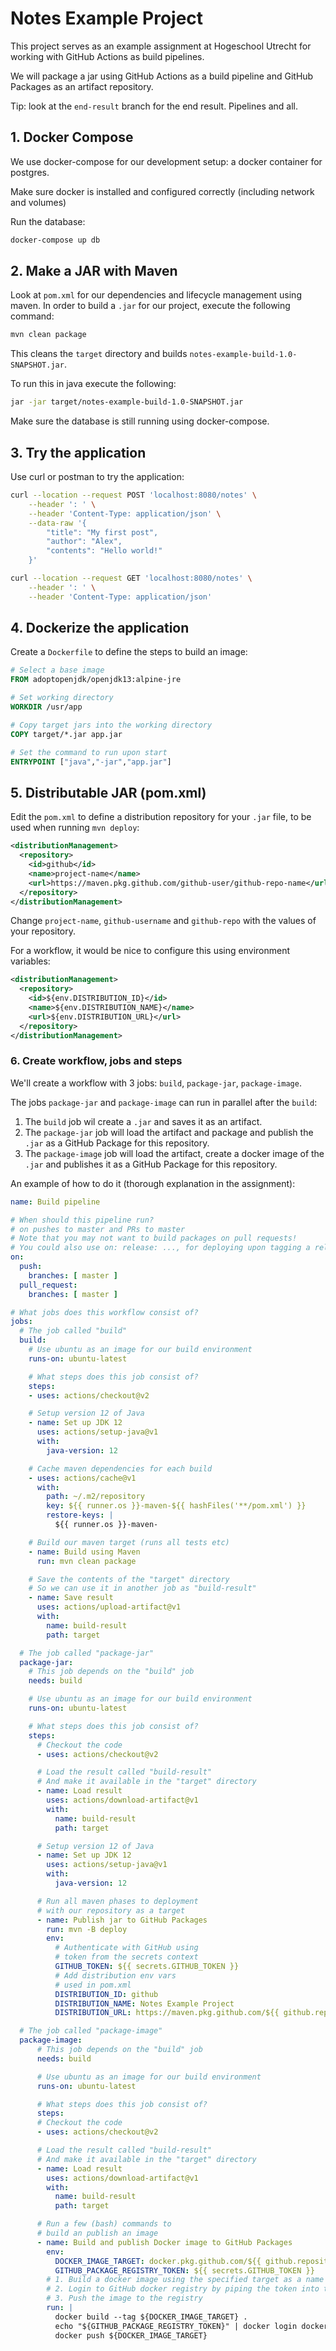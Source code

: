 # Notes Example Project
This project serves as an example
assignment at Hogeschool Utrecht
for working with GitHub Actions
as build pipelines.

We will package a jar 
using GitHub Actions
as a build pipeline
and GitHub Packages 
as an artifact repository.

Tip: look at the `end-result` 
branch for the end result. Pipelines and all.

## 1. Docker Compose
We use docker-compose for our development
setup: a docker container for postgres.

Make sure docker is installed 
and configured correctly (including
network and volumes)

Run the database:
```bash
docker-compose up db
```

## 2. Make a JAR with Maven
Look at `pom.xml` for our dependencies
and lifecycle management using maven.
In order to build a `.jar` for our project,
execute the following command:
```bash
mvn clean package
```

This cleans the `target` directory
and builds 
`notes-example-build-1.0-SNAPSHOT.jar`.

To run this in java execute the following:
```bash
jar -jar target/notes-example-build-1.0-SNAPSHOT.jar
```

Make sure the database is still running
using docker-compose.

## 3. Try the application
Use curl or postman to try the application:
```bash
curl --location --request POST 'localhost:8080/notes' \
    --header ': ' \
    --header 'Content-Type: application/json' \
    --data-raw '{
	    "title": "My first post",
	    "author": "Alex",
	    "contents": "Hello world!"
    }'

curl --location --request GET 'localhost:8080/notes' \
    --header ': ' \
    --header 'Content-Type: application/json'
```

## 4. Dockerize the application
Create a `Dockerfile` to define the
steps to build an image:
```dockerfile
# Select a base image
FROM adoptopenjdk/openjdk13:alpine-jre

# Set working directory
WORKDIR /usr/app

# Copy target jars into the working directory
COPY target/*.jar app.jar

# Set the command to run upon start
ENTRYPOINT ["java","-jar","app.jar"]
```

## 5. Distributable JAR (pom.xml)
Edit the `pom.xml` to define
a distribution repository for
your `.jar` file, to be used
when running `mvn deploy`:
```xml
<distributionManagement>
  <repository>
    <id>github</id>
    <name>project-name</name>
    <url>https://maven.pkg.github.com/github-user/github-repo-name</url>
  </repository>
</distributionManagement>
```

Change `project-name`, 
`github-username` and `github-repo` 
with the values of your repository.

For a workflow, it would be nice
to configure this using environment
variables:
```xml
<distributionManagement>
  <repository>
    <id>${env.DISTRIBUTION_ID}</id>
    <name>${env.DISTRIBUTION_NAME}</name>
    <url>${env.DISTRIBUTION_URL}</url> 
  </repository>
</distributionManagement>
```

### 6. Create workflow, jobs and steps
We'll create a workflow
with 3 jobs: `build`,
`package-jar`, `package-image`.

The jobs `package-jar` and `package-image`
can run in parallel after the `build`:
1. The `build` job wil create a `.jar` and 
saves it as an artifact. 
1. The `package-jar` job
will load the artifact and package and publish
the `.jar` as a GitHub Package for this repository.
1. The `package-image` job
will load the artifact, create a docker image
of the `.jar` and publishes it as a GitHub Package
for this repository.

An example of how to do it
(thorough explanation in the assignment):
```yml
name: Build pipeline

# When should this pipeline run?
# on pushes to master and PRs to master
# Note that you may not want to build packages on pull requests!
# You could also use on: release: ..., for deploying upon tagging a release.
on:
  push:
    branches: [ master ]
  pull_request:
    branches: [ master ]

# What jobs does this workflow consist of?
jobs:
  # The job called "build"
  build:
    # Use ubuntu as an image for our build environment
    runs-on: ubuntu-latest

    # What steps does this job consist of?
    steps:
    - uses: actions/checkout@v2

    # Setup version 12 of Java
    - name: Set up JDK 12
      uses: actions/setup-java@v1
      with:
        java-version: 12

    # Cache maven dependencies for each build
    - uses: actions/cache@v1
      with:
        path: ~/.m2/repository
        key: ${{ runner.os }}-maven-${{ hashFiles('**/pom.xml') }}
        restore-keys: |
          ${{ runner.os }}-maven-

    # Build our maven target (runs all tests etc)
    - name: Build using Maven
      run: mvn clean package

    # Save the contents of the "target" directory
    # So we can use it in another job as "build-result"
    - name: Save result
      uses: actions/upload-artifact@v1
      with:
        name: build-result
        path: target

  # The job called "package-jar"
  package-jar:
    # This job depends on the "build" job
    needs: build

    # Use ubuntu as an image for our build environment
    runs-on: ubuntu-latest

    # What steps does this job consist of?
    steps:
      # Checkout the code
      - uses: actions/checkout@v2

      # Load the result called "build-result"
      # And make it available in the "target" directory
      - name: Load result
        uses: actions/download-artifact@v1
        with:
          name: build-result
          path: target

      # Setup version 12 of Java
      - name: Set up JDK 12
        uses: actions/setup-java@v1
        with:
          java-version: 12

      # Run all maven phases to deployment
      # with our repository as a target
      - name: Publish jar to GitHub Packages
        run: mvn -B deploy
        env:
          # Authenticate with GitHub using
          # token from the secrets context
          GITHUB_TOKEN: ${{ secrets.GITHUB_TOKEN }}
          # Add distribution env vars
          # used in pom.xml
          DISTRIBUTION_ID: github
          DISTRIBUTION_NAME: Notes Example Project
          DISTRIBUTION_URL: https://maven.pkg.github.com/${{ github.repository }}

  # The job called "package-image"
  package-image:
      # This job depends on the "build" job
      needs: build

      # Use ubuntu as an image for our build environment
      runs-on: ubuntu-latest

      # What steps does this job consist of?
      steps:
      # Checkout the code
      - uses: actions/checkout@v2

      # Load the result called "build-result"
      # And make it available in the "target" directory
      - name: Load result
        uses: actions/download-artifact@v1
        with:
          name: build-result
          path: target

      # Run a few (bash) commands to
      # build an publish an image
      - name: Build and publish Docker image to GitHub Packages
        env:
          DOCKER_IMAGE_TARGET: docker.pkg.github.com/${{ github.repository }}/notes-example
          GITHUB_PACKAGE_REGISTRY_TOKEN: ${{ secrets.GITHUB_TOKEN }}
        # 1. Build a docker image using the specified target as a name
        # 2. Login to GitHub docker registry by piping the token into the password prompt
        # 3. Push the image to the registry
        run: |
          docker build --tag ${DOCKER_IMAGE_TARGET} .
          echo "${GITHUB_PACKAGE_REGISTRY_TOKEN}" | docker login docker.pkg.github.com -u ${{ github.actor }} --password-stdin
          docker push ${DOCKER_IMAGE_TARGET}
```
